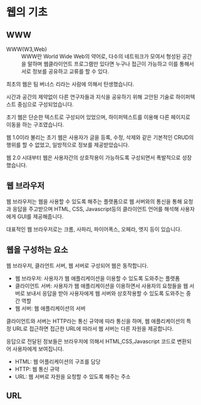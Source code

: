 # 웹의 기초
## WWW
<dl>
  <dt>WWW(W3,Web)</dt>
  <dd>WWW란 World Wide Web의 약어로, 다수의 네트워크가 모여서 형성된 공간을 말하며 웹클라이언트 프로그램만 있다면 누구나 접근이 가능하고 이를 통해서 서로 정보를 공유하고 교류를 할 수 있다.</dd>
</dl>

최초의 웹은 팀 버너스 리라는 사람에 의해서 탄생했습니다. 

시간과 공간의 제약없이 다른 연구자들과 지식을 공유하기 위해 고안된 기술로 하이퍼텍스트 중심으로 구성되었습니다.

초기 웹은 단순한 텍스트로 구성되어  있었으며, 하이퍼텍스트를 이용해 다른 페이지로 이동을 하는 구조였습니다. 

웹 1.0이라 불리는 초기 웹은 사용자가 글을 등록, 수정, 삭제와 같은 기본적인 CRUD의 행위를 할 수 없었고, 일방적으로 정보를 제공받았습니다.

웹 2.0 시대부터 웹은 사용자간의 상호작용이 가능하도록 구성되면서 폭발적으로 성장했습니다.

## 웹 브라우저

웹 브라우저는 웹을 사용할 수 있도록 해주는 플랫폼으로 웹 서버와의 통신을 통해 요청과 응답을 주고받으며 HTML, CSS, Javascript등의 클라이언트 언어를 해석해 사용자에게 GUI를 제공해줍니다.

대표적인 웹 브라우저로는 크롬, 사파리, 파이어폭스, 오페라, 엣지 등이 있습니다.

## 웹을 구성하는 요소

웹 브라우저, 클라언트 서버, 웹 서버로 구성되어 웹은 동작합니다.

- 웹 브라우저: 사용자가 웹 애플리케이션을 이용할 수 있도록 도와주는 플랫폼
- 클라이언트 서버: 사용자가 웹 애플리케이션을 이용하면서 사용자의 요청들을 웹 서버로 보내서 응답을 받아 사용자에게 웹 서버와 상호작용할 수 있도록 도와주는 중간 역할
- 웹 서버: 웹 애플리케이션의 서버

클라이언트와 서버는 HTTP라는 통신 규약에 따라 통신을 하며,
웹 애플리케이션의 특정 URL로 접근하면 접근한 URL에 따라서 웹 서버는 다른 자원을 제공합니다.

응답으로 전달된 정보들은 브라우저에 의해서 HTML,CSS,Javascript 코드로 변환되어 사용자에게 보여집니다.

- HTML: 웹 어플리케이션의 구조를 담당
- HTTP: 웹 통신 규약
- URL: 웹 서버로 자원을 요청할 수 있도록 해주는 주소

## URL